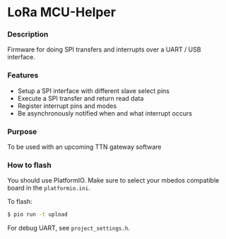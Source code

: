 # LoRa MCU-Helper

### Description
Firmware for doing SPI transfers and interrupts over a UART / USB interface.

### Features

* Setup a SPI interface with different slave select pins
* Execute a SPI transfer and return read data
* Register interrupt pins and modes
* Be asynchronously notified when and what interrupt occurs

### Purpose

To be used with an upcoming TTN gateway software

### How to flash

You should use PlatformIO. Make sure to select your mbedos compatible board in the `platformio.ini`.

To flash:

```sh
$ pio run -t upload
```

For debug UART, see `project_settings.h`.
